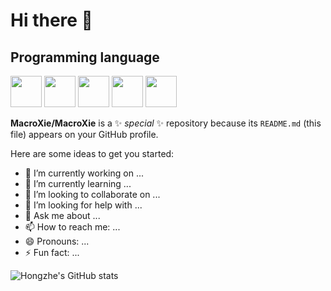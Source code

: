 # Hi there 👋

## Programming language
<img src="https://simpleicons.org/icons/python.svg" width="50" height="50">
<img src="https://simpleicons.org/icons/javascript.svg" width="50" height="50">
<img src="https://simpleicons.org/icons/django.svg" width="50" height="50">
<img src="" width="50" height="50">
<img src="https://simpleicons.org/icons/mysql.svg" width="50" height="50">




**MacroXie/MacroXie** is a ✨ _special_ ✨ repository because its `README.md` (this file) appears on your GitHub profile.

Here are some ideas to get you started:

- 🔭 I’m currently working on ...
- 🌱 I’m currently learning ...
- 👯 I’m looking to collaborate on ...
- 🤔 I’m looking for help with ...
- 💬 Ask me about ...
- 📫 How to reach me: ...
- 😄 Pronouns: ...
- ⚡ Fun fact: ...

![Hongzhe's GitHub stats](https://github-readme-stats-macroxie.vercel.app/api?username=macroxie&show_icons=true&theme=transparent)
